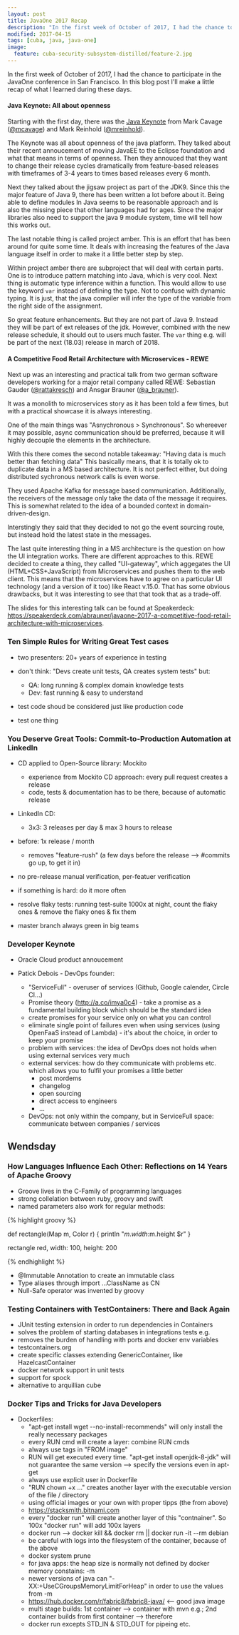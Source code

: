 ```yaml
---
layout: post
title: JavaOne 2017 Recap
description: "In the first week of October of 2017, I had the chance to participate in the JavaOne conference in San Francisco. In this blog post I'll make a little recap of what I learned during these days."
modified: 2017-04-15
tags: [cuba, java, java-one]
image:
  feature: cuba-security-subsystem-distilled/feature-2.jpg
---
```


In the first week of October of 2017, I had the chance to participate in the JavaOne conference in San Francisco. In this blog post I'll make a little recap of what I learned during these days.

<!-- more -->

#### Java Keynote: All about openness

Starting with the first day, there was the [Java Keynote](https://www.oracle.com/javaone/on-demand.html?bcid=5596229112001) from Mark Cavage ([@mcavage](https://twitter.com/mcavage)) and Mark Reinhold ([@mreinhold](https://twitter.com/mreinhold)).

The Keynote was all about openness of the java platform. They talked about their recent annoucement of moving JavaEE to the Eclipse foundation and what that means in terms of openness. Then they annouced that they want to change their release cycles dramatically from feature-based releases with timeframes of 3-4 years to times based releases every 6 month.

Next they talked about the jigsaw project as part of the JDK9. Since this the major feature of Java 9, there has been written a lot before about it. Being able to define modules In Java seems to be reasonable approach and is also the missing piece that other languages had for ages. Since the major libraries also need to support the java 9 module system, time will tell how this works out.

The last notable thing is called project amber. This is an effort that has been around for quite some time. It deals with increasing the features of the Java language itself in order to make it a little better step by step.

Within project amber there are subproject that will deal with certain parts. One is to introduce pattern matching into Java, which is very cool. Next thing is automatic type inference within a function. This would allow to use the keyword <code>var</code> instead of defining the type. Not to confuse with dynamic typing. It is just, that the java compiler will infer the type of the variable from the right side of the assignment.

So great feature enhancements. But they are not part of Java 9. Instead they will be part of ext releases of the jdk. However, combined with the new release schedule, it should out to users much faster. The <code>var</code> thing e.g. will be part of the next (18.03) release in march of 2018.


#### A Competitive Food Retail Architecture with Microservices - REWE

Next up was an interesting and practical talk from two german software developers working for a major retail company called REWE: Sebastian Gauder ([@rattakresch](https://twitter.com/rattakresch)) and Ansgar Brauner ([@a_brauner](https://twitter.com/a_brauner)).

It was a monolith to microservices story as it has been told a few times, but with a practical showcase it is always interesting.

One of the main things was "Asnychronous > Synchronous". So whereever it may possible, async communication should be preferred, because it will highly decouple the elements in the architecture.

With this there comes the second notable takeaway: "Having data is much better than fetching data"
This basically means, that it is totally ok to duplicate data in a MS based architecture. It is not perfect either, but doing distributed sychronous network calls is even worse.

They used Apache Kafka for message based communication. Additionally, the receivers of the message only take the data of the message it requires. This is somewhat related to the idea of a bounded context in domain-driven-design.

Interstingly they said that they decided to not go the event sourcing route, but instead hold the latest state in the messages.

The last quite interesting thing in a MS architecture is the question on how the UI integration works. There are different approaches to this. REWE decided to create a thing, they called "UI-gateway", which aggegates  the UI (HTML+CSS+JavaScript) from Microservices and pushes them to the web client. This means that the microservices have to agree on a particular UI technology (and a version of it too) like React v.15.0. That has some obvious drawbacks, but it was interesting to see that that took that as a trade-off.

The slides for this interesting talk can be found at Speakerdeck: https://speakerdeck.com/abrauner/javaone-2017-a-competitive-food-retail-architecture-with-microservices.


### Ten Simple Rules for Writing Great Test cases

- two presenters: 20+ years of experience in testing

- don't think: "Devs create unit tests, QA creates system tests" but:
  - QA: long running & complex domain knowledge tests
  - Dev: fast running & easy to understand

- test code shoud be considered just like production code
- test one thing


### You Deserve Great Tools: Commit-to-Production Automation at LinkedIn

- CD applied to Open-Source library: Mockito
  - experience from Mockito CD approach: every pull request creates a release
  - code, tests & documentation has to be there, because of automatic release

- LinkedIn CD:
  - 3x3: 3 releases per day & max 3 hours to release
- before: 1x release / month
  - removes "feature-rush" (a few days before the release --> #commits go up, to get it in)
- no pre-release manual verification, per-featuer verification
- if something is hard: do it more often
- resolve flaky tests: running test-suite 1000x at night, count the flaky ones & remove the flaky ones & fix them
- master branch always green in big teams


### Developer Keynote

- Oracle Cloud product annoucement

- Patick Debois - DevOps founder:
  - "ServiceFull" - overuser of services (Github, Google calender, Circle CI...)
  - Promise theory (http://a.co/imya0c4) - take a promise as a fundamental building block which should be the standard idea
  - create promises for your service only on what you can control
  - eliminate single point of failures even when using services (using OpenFaaS instead of Lambda) - it's
  about the choice, in order to keep your promise
  - problem with services: the idea of DevOps does not holds when using external services very much
  - external services: how do they communicate with problems etc. which allows you to fulfil your promises a little better
    - post mordems
    - changelog
    - open sourcing
    - direct access to engineers
    - ...
  - DevOps: not only within the company, but in ServiceFull space: communicate between companies / services


## Wendsday


### How Languages Influence Each Other: Reflections on 14 Years of Apache Groovy

- Groove lives in the C-Family of programming languages
- strong collelation between ruby, groovy and swift
- named parameters also work for regular methods:

{% highlight groovy %}

def rectangle(Map m, Color r) {
  println "$m.width:$m.height $r"
}


rectangle red, width: 100, height: 200

{% endhighlight %}

- @Immutable Annotation to create an immutable class
- Type aliases through import ...ClassName as CN
- Null-Safe operator was invented by groovy



### Testing Containers with TestContainers: There and Back Again

- JUnit testing extension in order to run dependencies in Containers
- solves the problem of starting databases in integrations tests e.g.
- removes the burden of handling with ports and docker env variables
- testcontainers.org
- create specific classes extending GenericContainer, like HazelcastContainer
- docker network support in unit tests
- support for spock
- alternative to arquillian cube



### Docker Tips and Tricks for Java Developers

- Dockerfiles:
  - "apt-get install wget --no-install-recommends" will only install the really necessary packages
  - every RUN cmd will create a layer: combine RUN cmds
  - always use tags in "FROM image"
  - RUN will get executed every time. "apt-get install openjdk-8-jdk" will not guarantee the same version --> specify the versions even in apt-get
  - always use explicit user in Dockerfile
  - "RUN chown +x ..." creates another layer with the executable version of the file / directory
  - using official images or your own with proper tipps (the from above)
  - https://stacksmith.bitnami.com
  - every "docker run" will create another layer of this "contnainer". So 100x "docker run" will add 100x layers
  - docker run --> docker kill && docker rm || docker run -it --rm debian
  - be careful with logs into the filesystem of the container, because of the above
  - docker system prune
  - for java apps: the heap size is normally not defined by docker memory constains: -m
  - newer versions of java can "-XX:+UseCGroupsMemoryLimitForHeap" in order to use the values from -m
  - https://hub.docker.com/r/fabric8/fabric8-java/ <-- good java image
  - multi stage builds: 1st container --> container with mvn e.g.; 2nd container builds from first container
  --> therefore
  - docker run excepts STD_IN & STD_OUT for pipeing etc.
